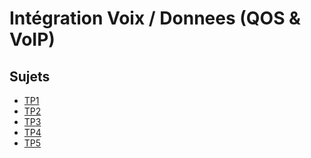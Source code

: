 # Intégration Voix / Donnees (QOS & VoIP)

## Sujets

  - [TP1](https://github.com/emeric254/IntegrationVoixDonnees/blob/master/Sujets/Tp%201%20-%202/TP1%20QoS%20(IntServ).pdf)
  - [TP2](https://github.com/emeric254/IntegrationVoixDonnees/blob/master/Sujets/Tp%201%20-%202/TP2%20QoS%20(DiffServ).pdf)
  - [TP3](https://github.com/emeric254/IntegrationVoixDonnees/blob/master/Sujets/Tp%203%20-%204%20-%205/TP3%20QoS%20(VoIP).pdf)
  - [TP4](https://github.com/emeric254/IntegrationVoixDonnees/blob/master/Sujets/Tp%203%20-%204%20-%205/TP4%20QoS%20(VoIP).pdf)
  - [TP5](https://github.com/emeric254/IntegrationVoixDonnees/blob/master/Sujets/Tp%203%20-%204%20-%205/TP5%20QoS%20(VoIP).pdf)
